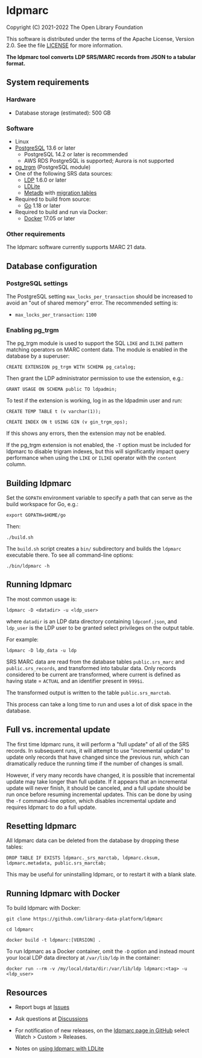 ldpmarc
=======

Copyright (C) 2021-2022 The Open Library Foundation  

This software is distributed under the terms of the Apache License, 
Version 2.0.  See the file [LICENSE](LICENSE) for more information.


__The ldpmarc tool converts LDP SRS/MARC records from JSON to a 
tabular format.__


System requirements
-------------------

### Hardware

* Database storage (estimated): 500 GB

### Software

* Linux
* [PostgreSQL](https://www.postgresql.org/) 13.6 or later
  * PostgreSQL 14.2 or later is recommended
  * AWS RDS PostgreSQL is supported; Aurora is not supported
* [pg_trgm](https://www.postgresql.org/docs/current/pgtrgm.html) (PostgreSQL module)
* One of the following SRS data sources:
  * [LDP](https://github.com/library-data-platform/ldp) 1.6.0 or later
  * [LDLite](https://github.com/library-data-platform/ldlite)
  * [Metadb](https://github.com/metadb-project/metadb) with [migration tables](https://github.com/folio-org/folio-analytics/tree/main/sql_migration)
* Required to build from source:
  * [Go](https://golang.org/) 1.18 or later
* Required to build and run via Docker:
  * [Docker](https://docker.com) 17.05 or later

### Other requirements

The ldpmarc software currently supports MARC 21 data.


Database configuration
----------------------

### PostgreSQL settings

The PostgreSQL setting `max_locks_per_transaction` should be increased
to avoid an "out of shared memory" error.  The recommended setting is:

* `max_locks_per_transaction`: `1100`

### Enabling pg_trgm

The pg_trgm module is used to support the SQL `LIKE` and `ILIKE`
pattern matching operators on MARC content data.  The module is
enabled in the database by a superuser:

```
CREATE EXTENSION pg_trgm WITH SCHEMA pg_catalog;
```

Then grant the LDP administrator permission to use the extension,
e.g.:
```
GRANT USAGE ON SCHEMA public TO ldpadmin;
```

To test if the extension is working, log in as the ldpadmin user and
run:

```
CREATE TEMP TABLE t (v varchar(1));

CREATE INDEX ON t USING GIN (v gin_trgm_ops);
```

If this shows any errors, then the extension may not be enabled.

If the pg_trgm extension is not enabled, the `-T` option must be
included for ldpmarc to disable trigram indexes, but this will
significantly impact query performance when using the `LIKE` or
`ILIKE` operator with the `content` column.


Building ldpmarc
----------------

Set the `GOPATH` environment variable to specify a path that can serve 
as the build workspace for Go, e.g.:

```
export GOPATH=$HOME/go
```

Then:

```
./build.sh
```

The `build.sh` script creates a `bin/` subdirectory and builds the
`ldpmarc` executable there.  To see all command-line options:

```
./bin/ldpmarc -h
```


Running ldpmarc
---------------

The most common usage is:

```
ldpmarc -D <datadir> -u <ldp_user>
```

where `datadir` is an LDP data directory containing `ldpconf.json`,
and `ldp_user` is the LDP user to be granted select privileges on the
output table.

For example:

```
ldpmarc -D ldp_data -u ldp
```

SRS MARC data are read from the database tables `public.srs_marc` and
`public.srs_records`, and transformed into tabular data.  Only records
considered to be current are transformed, where current is defined as
having state = `ACTUAL` and an identifier present in `999$i`.

The transformed output is written to the table `public.srs_marctab`.

This process can take a long time to run and uses a lot of disk space
in the database.


Full vs. incremental update
---------------------------

The first time ldpmarc runs, it will perform a "full update" of all of
the SRS records.  In subsequent runs, it will attempt to use
"incremental update" to update only records that have changed since
the previous run, which can dramatically reduce the running time if
the number of changes is small.

However, if very many records have changed, it is possible that
incremental update may take longer than full update.  If it appears
that an incremental update will never finish, it should be canceled,
and a full update should be run once before resuming incremental
updates.  This can be done by using the `-f` command-line option,
which disables incremental update and requires ldpmarc to do a full
update.


Resetting ldpmarc
-----------------

All ldpmarc data can be deleted from the database by dropping these
tables:

```
DROP TABLE IF EXISTS ldpmarc._srs_marctab, ldpmarc.cksum, ldpmarc.metadata, public.srs_marctab;
```

This may be useful for uninstalling ldpmarc, or to restart it with a
blank slate.


Running ldpmarc with Docker
---------------------------

To build ldpmarc with Docker:

```
git clone https://github.com/library-data-platform/ldpmarc

cd ldpmarc

docker build -t ldpmarc:[VERSION] . 
```

To run ldpmarc as a Docker container, omit the `-D` option and instead
mount your local LDP data directory at `/var/lib/ldp` in the
container:

```
docker run --rm -v /my/local/data/dir:/var/lib/ldp ldpmarc:<tag> -u <ldp_user>
```


Resources
---------

* Report bugs at
  [Issues](https://github.com/library-data-platform/ldpmarc/issues)

* Ask questions at
  [Discussions](https://github.com/library-data-platform/ldpmarc/discussions)

* For notification of new releases, on the [ldpmarc page in
  GitHub](https://github.com/library-data-platform/ldpmarc) select
  Watch > Custom > Releases.

* Notes on [using ldpmarc with
  LDLite](https://github.com/library-data-platform/ldlite/blob/main/srs.md)

